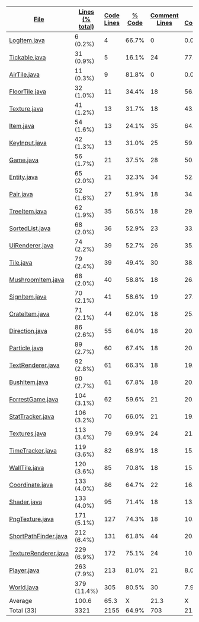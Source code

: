 
|[File](https://github.com/ilja615/ForrestGame/tree/master/statistics%2Ftotal%2Fname_ascending.md%2F)|[Lines (% total)](https://github.com/ilja615/ForrestGame/tree/master/statistics%2Ftotal%2Flines_descending.md%2F)|[Code Lines](https://github.com/ilja615/ForrestGame/tree/master/statistics%2Ftotal%2Fcode_descending.md%2F)|[% Code](https://github.com/ilja615/ForrestGame/tree/master/statistics%2Ftotal%2Fproportion_code_descending.md%2F)|[Comment Lines](https://github.com/ilja615/ForrestGame/tree/master/statistics%2Ftotal%2Fcomments_descending.md%2F)|[% Comment](https://github.com/ilja615/ForrestGame/tree/master/statistics%2Ftotal%2Fproportion_comments_descending.md%2F)|[Blank Lines](https://github.com/ilja615/ForrestGame/tree/master/statistics%2Ftotal%2Fblanks_descending.md%2F)|[% Blank](https://github.com/ilja615/ForrestGame/tree/master/statistics%2Ftotal%2Fproportion_blanks_descending.md%2F)|
| --- | --- | --- | --- | --- | --- | --- | --- |
|[LogItem.java](https://github.com/ilja615/ForrestGame/tree/master/src%2Fmain%2Fjava%2Fcom%2Fgithub%2Filja615%2Fforrestgame%2Ftiles%2Fitems%2FLogItem.java)|6 (0.2%)|4|66.7%|0|0.0%|2|33.3%|
|[Tickable.java](https://github.com/ilja615/ForrestGame/tree/master/src%2Fmain%2Fjava%2Fcom%2Fgithub%2Filja615%2Fforrestgame%2Futil%2FTickable.java)|31 (0.9%)|5|16.1%|24|77.4%|2|6.5%|
|[AirTile.java](https://github.com/ilja615/ForrestGame/tree/master/src%2Fmain%2Fjava%2Fcom%2Fgithub%2Filja615%2Fforrestgame%2Ftiles%2FAirTile.java)|11 (0.3%)|9|81.8%|0|0.0%|2|18.2%|
|[FloorTile.java](https://github.com/ilja615/ForrestGame/tree/master/src%2Fmain%2Fjava%2Fcom%2Fgithub%2Filja615%2Fforrestgame%2Ftiles%2FFloorTile.java)|32 (1.0%)|11|34.4%|18|56.3%|3|9.4%|
|[Texture.java](https://github.com/ilja615/ForrestGame/tree/master/src%2Fmain%2Fjava%2Fcom%2Fgithub%2Filja615%2Fforrestgame%2Fgui%2Ftexture%2FTexture.java)|41 (1.2%)|13|31.7%|18|43.9%|10|24.4%|
|[Item.java](https://github.com/ilja615/ForrestGame/tree/master/src%2Fmain%2Fjava%2Fcom%2Fgithub%2Filja615%2Fforrestgame%2Ftiles%2Fitems%2FItem.java)|54 (1.6%)|13|24.1%|35|64.8%|6|11.1%|
|[KeyInput.java](https://github.com/ilja615/ForrestGame/tree/master/src%2Fmain%2Fjava%2Fcom%2Fgithub%2Filja615%2Fforrestgame%2Futil%2FKeyInput.java)|42 (1.3%)|13|31.0%|25|59.5%|4|9.5%|
|[Game.java](https://github.com/ilja615/ForrestGame/tree/master/src%2Fmain%2Fjava%2Fcom%2Fgithub%2Filja615%2Fforrestgame%2FGame.java)|56 (1.7%)|21|37.5%|28|50.0%|7|12.5%|
|[Entity.java](https://github.com/ilja615/ForrestGame/tree/master/src%2Fmain%2Fjava%2Fcom%2Fgithub%2Filja615%2Fforrestgame%2Fentity%2FEntity.java)|65 (2.0%)|21|32.3%|34|52.3%|10|15.4%|
|[Pair.java](https://github.com/ilja615/ForrestGame/tree/master/src%2Fmain%2Fjava%2Fcom%2Fgithub%2Filja615%2Fforrestgame%2Futil%2FPair.java)|52 (1.6%)|27|51.9%|18|34.6%|7|13.5%|
|[TreeItem.java](https://github.com/ilja615/ForrestGame/tree/master/src%2Fmain%2Fjava%2Fcom%2Fgithub%2Filja615%2Fforrestgame%2Ftiles%2Fitems%2FTreeItem.java)|62 (1.9%)|35|56.5%|18|29.0%|9|14.5%|
|[SortedList.java](https://github.com/ilja615/ForrestGame/tree/master/src%2Fmain%2Fjava%2Fcom%2Fgithub%2Filja615%2Fforrestgame%2Futil%2FSortedList.java)|68 (2.0%)|36|52.9%|23|33.8%|9|13.2%|
|[UiRenderer.java](https://github.com/ilja615/ForrestGame/tree/master/src%2Fmain%2Fjava%2Fcom%2Fgithub%2Filja615%2Fforrestgame%2Fgui%2Frenderer%2FUiRenderer.java)|74 (2.2%)|39|52.7%|26|35.1%|9|12.2%|
|[Tile.java](https://github.com/ilja615/ForrestGame/tree/master/src%2Fmain%2Fjava%2Fcom%2Fgithub%2Filja615%2Fforrestgame%2Ftiles%2FTile.java)|79 (2.4%)|39|49.4%|30|38.0%|10|12.7%|
|[MushroomItem.java](https://github.com/ilja615/ForrestGame/tree/master/src%2Fmain%2Fjava%2Fcom%2Fgithub%2Filja615%2Fforrestgame%2Ftiles%2Fitems%2FMushroomItem.java)|68 (2.0%)|40|58.8%|18|26.5%|10|14.7%|
|[SignItem.java](https://github.com/ilja615/ForrestGame/tree/master/src%2Fmain%2Fjava%2Fcom%2Fgithub%2Filja615%2Fforrestgame%2Ftiles%2Fitems%2FSignItem.java)|70 (2.1%)|41|58.6%|19|27.1%|10|14.3%|
|[CrateItem.java](https://github.com/ilja615/ForrestGame/tree/master/src%2Fmain%2Fjava%2Fcom%2Fgithub%2Filja615%2Fforrestgame%2Ftiles%2Fitems%2FCrateItem.java)|71 (2.1%)|44|62.0%|18|25.4%|9|12.7%|
|[Direction.java](https://github.com/ilja615/ForrestGame/tree/master/src%2Fmain%2Fjava%2Fcom%2Fgithub%2Filja615%2Fforrestgame%2Futil%2FDirection.java)|86 (2.6%)|55|64.0%|18|20.9%|13|15.1%|
|[Particle.java](https://github.com/ilja615/ForrestGame/tree/master/src%2Fmain%2Fjava%2Fcom%2Fgithub%2Filja615%2Fforrestgame%2Fgui%2Fparticle%2FParticle.java)|89 (2.7%)|60|67.4%|18|20.2%|11|12.4%|
|[TextRenderer.java](https://github.com/ilja615/ForrestGame/tree/master/src%2Fmain%2Fjava%2Fcom%2Fgithub%2Filja615%2Fforrestgame%2Fgui%2Frenderer%2FTextRenderer.java)|92 (2.8%)|61|66.3%|18|19.6%|13|14.1%|
|[BushItem.java](https://github.com/ilja615/ForrestGame/tree/master/src%2Fmain%2Fjava%2Fcom%2Fgithub%2Filja615%2Fforrestgame%2Ftiles%2Fitems%2FBushItem.java)|90 (2.7%)|61|67.8%|18|20.0%|11|12.2%|
|[ForrestGame.java](https://github.com/ilja615/ForrestGame/tree/master/src%2Fmain%2Fjava%2Fcom%2Fgithub%2Filja615%2Fforrestgame%2FForrestGame.java)|104 (3.1%)|62|59.6%|21|20.2%|21|20.2%|
|[StatTracker.java](https://github.com/ilja615/ForrestGame/tree/master/src%2Fmain%2Fjava%2Fcom%2Fgithub%2Filja615%2Fforrestgame%2Fentity%2FStatTracker.java)|106 (3.2%)|70|66.0%|21|19.8%|15|14.2%|
|[Textures.java](https://github.com/ilja615/ForrestGame/tree/master/src%2Fmain%2Fjava%2Fcom%2Fgithub%2Filja615%2Fforrestgame%2Fgui%2Ftexture%2FTextures.java)|113 (3.4%)|79|69.9%|24|21.2%|10|8.8%|
|[TimeTracker.java](https://github.com/ilja615/ForrestGame/tree/master/src%2Fmain%2Fjava%2Fcom%2Fgithub%2Filja615%2Fforrestgame%2Fworld%2FTimeTracker.java)|119 (3.6%)|82|68.9%|18|15.1%|19|16.0%|
|[WallTile.java](https://github.com/ilja615/ForrestGame/tree/master/src%2Fmain%2Fjava%2Fcom%2Fgithub%2Filja615%2Fforrestgame%2Ftiles%2FWallTile.java)|120 (3.6%)|85|70.8%|18|15.0%|17|14.2%|
|[Coordinate.java](https://github.com/ilja615/ForrestGame/tree/master/src%2Fmain%2Fjava%2Fcom%2Fgithub%2Filja615%2Fforrestgame%2Futil%2FCoordinate.java)|133 (4.0%)|86|64.7%|22|16.5%|25|18.8%|
|[Shader.java](https://github.com/ilja615/ForrestGame/tree/master/src%2Fmain%2Fjava%2Fcom%2Fgithub%2Filja615%2Fforrestgame%2Fgui%2Fshader%2FShader.java)|133 (4.0%)|95|71.4%|18|13.5%|20|15.0%|
|[PngTexture.java](https://github.com/ilja615/ForrestGame/tree/master/src%2Fmain%2Fjava%2Fcom%2Fgithub%2Filja615%2Fforrestgame%2Fgui%2Ftexture%2FPngTexture.java)|171 (5.1%)|127|74.3%|18|10.5%|26|15.2%|
|[ShortPathFinder.java](https://github.com/ilja615/ForrestGame/tree/master/src%2Fmain%2Fjava%2Fcom%2Fgithub%2Filja615%2Fforrestgame%2Futil%2FShortPathFinder.java)|212 (6.4%)|131|61.8%|44|20.8%|37|17.5%|
|[TextureRenderer.java](https://github.com/ilja615/ForrestGame/tree/master/src%2Fmain%2Fjava%2Fcom%2Fgithub%2Filja615%2Fforrestgame%2Fgui%2Frenderer%2FTextureRenderer.java)|229 (6.9%)|172|75.1%|24|10.5%|33|14.4%|
|[Player.java](https://github.com/ilja615/ForrestGame/tree/master/src%2Fmain%2Fjava%2Fcom%2Fgithub%2Filja615%2Fforrestgame%2Fentity%2FPlayer.java)|263 (7.9%)|213|81.0%|21|8.0%|29|11.0%|
|[World.java](https://github.com/ilja615/ForrestGame/tree/master/src%2Fmain%2Fjava%2Fcom%2Fgithub%2Filja615%2Fforrestgame%2Fworld%2FWorld.java)|379 (11.4%)|305|80.5%|30|7.9%|44|11.6%|
|Average |100.6|65.3|X|21.3|X|14.0|X|
|Total (33)|3321|2155|64.9%|703| 21.2%|463|13.9%|